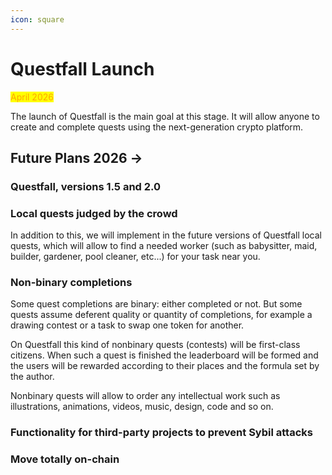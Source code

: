```yaml
---
icon: square
---
```


# Questfall Launch

<mark style="color:orange;">April 2026</mark>

The launch of Questfall is the main goal at this stage. It will allow anyone to create and complete quests using the next-generation crypto platform.



## Future Plans 2026 ->

### Questfall, versions 1.5 and 2.0

### Local quests judged by the crowd

In addition to this, we will implement in the future versions of Questfall local quests, which will allow to find a needed worker (such as babysitter, maid, builder, gardener, pool cleaner, etc...) for your task near you.

### Non-binary completions

Some quest completions are binary: either completed or not. But some quests assume deferent quality or quantity of completions, for example a drawing contest or a task to swap one token for another.

On Questfall this kind of nonbinary quests (contests) will be first-class citizens. When such a quest is finished the leaderboard will be formed and the users will be rewarded according to their places and the formula set by the author.

Nonbinary quests will allow to order any intellectual work such as illustrations, animations, videos, music, design, code and so on.

### Functionality for third-party projects to prevent Sybil attacks

### Move totally on-chain

